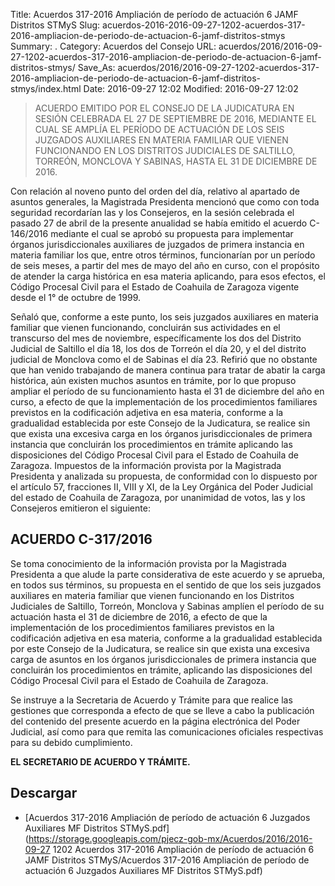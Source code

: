 Title: Acuerdos 317-2016 Ampliación de período de actuación 6 JAMF Distritos STMyS
Slug: acuerdos-2016-2016-09-27-1202-acuerdos-317-2016-ampliacion-de-periodo-de-actuacion-6-jamf-distritos-stmys
Summary: .
Category: Acuerdos del Consejo
URL: acuerdos/2016/2016-09-27-1202-acuerdos-317-2016-ampliacion-de-periodo-de-actuacion-6-jamf-distritos-stmys/
Save_As: acuerdos/2016/2016-09-27-1202-acuerdos-317-2016-ampliacion-de-periodo-de-actuacion-6-jamf-distritos-stmys/index.html
Date: 2016-09-27 12:02
Modified: 2016-09-27 12:02


> ACUERDO EMITIDO POR EL CONSEJO DE LA JUDICATURA EN SESIÓN CELEBRADA EL 27 DE SEPTIEMBRE DE 2016, MEDIANTE EL CUAL SE AMPLÍA EL PERÍODO DE ACTUACIÓN DE LOS SEIS JUZGADOS AUXILIARES EN MATERIA FAMILIAR QUE VIENEN FUNCIONANDO EN LOS DISTRITOS JUDICIALES DE SALTILLO, TORREÓN, MONCLOVA Y SABINAS, HASTA EL 31 DE DICIEMBRE DE 2016.

Con relación al noveno punto del orden del día, relativo al apartado de asuntos generales, la Magistrada Presidenta mencionó que como con toda seguridad recordarían las y los Consejeros, en la sesión celebrada el pasado 27 de abril de la presente anualidad se había emitido el acuerdo C-146/2016 mediante el cual se aprobó su propuesta para implementar órganos jurisdiccionales auxiliares de juzgados de primera instancia en materia familiar los que, entre otros términos, funcionarían por un período de seis meses, a partir del mes de mayo del año en curso, con el propósito de atender la carga histórica en esa materia aplicando, para esos efectos, el Código Procesal Civil para el Estado de Coahuila de Zaragoza vigente desde el 1° de octubre de 1999.

Señaló que, conforme a este punto, los seis juzgados auxiliares en materia familiar que vienen funcionando, concluirán sus actividades en el transcurso del mes de noviembre, específicamente los dos del Distrito Judicial de Saltillo el día 18, los dos de Torreón el día 20, y el del distrito judicial de Monclova como el de Sabinas el día 23. Refirió que no obstante que han venido trabajando de manera continua para tratar de abatir la carga histórica, aún existen muchos asuntos en trámite, por lo que propuso ampliar el período de su funcionamiento hasta el 31 de diciembre del año en curso, a efecto de que la implementación de los procedimientos familiares previstos en la codificación adjetiva en esa materia, conforme a la gradualidad establecida por este Consejo de la Judicatura, se realice sin que exista una excesiva carga en los órganos jurisdiccionales de primera instancia que concluirán los procedimientos en trámite aplicando las disposiciones del Código Procesal Civil para el Estado de Coahuila de Zaragoza. Impuestos de la información provista por la Magistrada Presidenta y analizada su propuesta, de conformidad con lo dispuesto por el artículo 57, fracciones II, VIII y XI, de la Ley Orgánica del Poder Judicial del estado de Coahuila de Zaragoza, por unanimidad de votos, las y los Consejeros emitieron el siguiente:

## ACUERDO C-317/2016

Se toma conocimiento de la información provista por la Magistrada Presidenta a que alude la parte considerativa de este acuerdo y se aprueba, en todos sus términos, su propuesta en el sentido de que los seis juzgados auxiliares en materia familiar que vienen funcionando en los Distritos Judiciales de Saltillo, Torreón, Monclova y Sabinas amplíen el período de su actuación hasta el 31 de diciembre de 2016, a efecto de que la implementación de los procedimientos familiares previstos en la codificación adjetiva en esa materia, conforme a la gradualidad establecida por este Consejo de la Judicatura, se realice sin que exista una excesiva carga de asuntos en los órganos jurisdiccionales de primera instancia que concluirán los procedimientos en trámite, aplicando las disposiciones del Código Procesal Civil para el Estado de Coahuila de Zaragoza.

Se instruye a la Secretaria de Acuerdo y Trámite para que realice las gestiones que corresponda a efecto de que se lleve a cabo la publicación del contenido del presente acuerdo en la página electrónica del Poder Judicial, así como para que remita las comunicaciones oficiales respectivas para su debido cumplimiento.



**EL SECRETARIO DE ACUERDO Y TRÁMITE.**


## Descargar


* [Acuerdos 317-2016 Ampliación de período de actuación 6 Juzgados Auxiliares MF Distritos STMyS.pdf](https://storage.googleapis.com/pjecz-gob-mx/Acuerdos/2016/2016-09-27 1202 Acuerdos 317-2016 Ampliación de período de actuación 6 JAMF Distritos STMyS/Acuerdos 317-2016 Ampliación de período de actuación 6 Juzgados Auxiliares MF Distritos STMyS.pdf)


